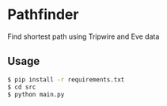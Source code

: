 # Pathfinder
Find shortest path using Tripwire and Eve data

## Usage
```bash
$ pip install -r requirements.txt
$ cd src
$ python main.py
```
